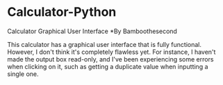 # Calculator-Python
Calculator Graphical User Interface
*By Bamboothesecond

This calculator has a graphical user interface that is fully functional. However, I don't think it's completely flawless yet. For instance, I haven't made the output box read-only, and I've been experiencing some errors when clicking on it, such as getting a duplicate value when inputting a single one.
